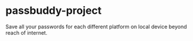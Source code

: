 # passbuddy-project
Save all your passwords for each different platform on local device beyond reach of internet.
